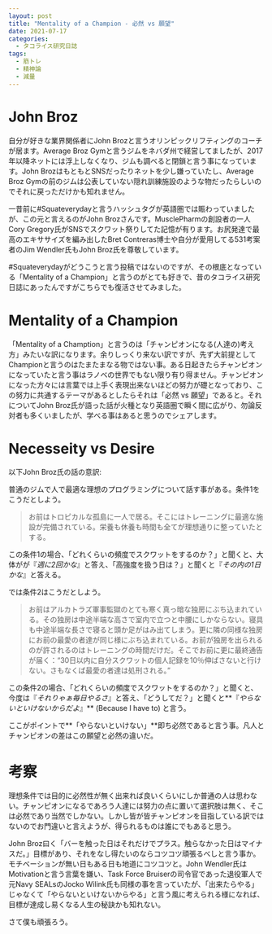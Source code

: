 ```yaml
---
layout: post
title: "Mentality of a Champion - 必然 vs 願望"
date: 2021-07-17
categories:
  - タコライス研究日誌
tags:
  - 筋トレ
  - 精神論
  - 減量
---
```


# John Broz
自分が好きな業界関係者にJohn Brozと言うオリンピックリフティングのコーチが居ます。Average Broz Gymと言うジムをネバダ州で経営してましたが、2017年以降ネットには浮上しなくなり、ジムも調べると閉鎖と言う事になっています。John BrozはもともとSNSだったりネットを少し嫌っていたし、Average Broz Gymの前のジムは公表していない隠れ訓練施設のような物だったらしいのでそれに戻っただけかも知れません。

一昔前に#Squateverydayと言うハッシュタグが英語圏では賑わっていましたが、この元と言えるのがJohn Brozさんです。MusclePharmの創設者の一人Cory Gregory氏がSNSでスクワット祭りしてた記憶が有ります。お尻発達で最高のエキササイズを編み出したBret Contreras博士や自分が愛用してる531考案者のJim Wendler氏もJohn Broz氏を尊敬しています。

#Squateverydayがどうこうと言う投稿ではないのですが、その根底となっている「Mentality of a Champion」と言うのがとても好きで、昔のタコライス研究日誌にあったんですがこちらでも復活させてみました。

# Mentality of a Champion
「Mentality of a Chamption」と言うのは「チャンピオンになる(人達の)考え方」みたいな訳になります。余りしっくり来ない訳ですが、先ず大前提としてChampionと言うのはたまたまなる物ではない事。ある日起きたらチャンピオンになっていたと言う事はラノベの世界でもない限り有り得ません。チャンピオンになった方々には言葉では上手く表現出来ないほどの努力が礎となっており、この努力に共通するテーマがあるとしたらそれは「必然 vs 願望」であると。それについてJohn Broz氏が語った話が火種となり英語圏で瞬く間に広がり、勿論反対者も多くいましたが、学べる事はあると思うのでシェアします。

# Necesseity vs Desire

以下John Broz氏の話の意訳:

普通のジムで人で最適な理想のプログラミングについて話す事がある。条件1をこうだとしよう。

> お前はトロピカルな孤島に一人で居る。そこにはトレーニングに最適な施設が完備されている。栄養も休養も時間も全てが理想通りに整っていたとする。

この条件1の場合、「どれくらいの頻度でスクワットをするのか？」と聞くと、大体がが『*週に2回かな*』と答え、「高強度を扱う日は？」と聞くと『*その内の1日かな*』と答える。

では条件2はこうだとしよう。

> お前はアルカトラズ軍事監獄のとても寒く真っ暗な独房にぶち込まれている。その独房は中途半端な高さで室内で立つと中腰にしかならない。寝具も中途半端な長さで寝ると頭か足がはみ出てしまう。更に隣の同様な独房にお前の最愛の者達が同じ様にぶち込まれている。お前が独房を出られるのが許されるのはトレーニングの時間だけだ。そこでお前に更に最終通告が届く：“30日以内に自分スクワットの個人記録を10％伸ばさないと行けない。さもなくば最愛の者達は処刑される。”

この条件2の場合、「どれくらいの頻度でスクワットをするのか？」と聞くと、今度は『*それりゃぁ毎日やるさ*』と答え、「どうしてだ？」と聞くと**『*やらないといけないからだよ*』** (Because I have to) と言う。

ここがポイントで**「やらないといけない」**即ち必然であると言う事。凡人とチャンピオンの差はこの願望と必然の違いだ。

# 考察

理想条件では目的に必然性が無く出来れば良いくらいにしか普通の人は思わない。チャンピオンになるであろう人達には努力の点に置いて選択肢は無く、そこは必然であり当然でしかない。しかし皆が皆チャンピオンを目指している訳ではないのでお門違いと言えようが、得られるものは誰にでもあると思う。

John Broz曰く「バーを触った日はそれだけでプラス。触らなかった日はマイナスだ。」目標があり、それをなし得たいのならコツコツ頑張るべしと言う事か。モチベーションが無い日もある日も地道にコツコツと。John Wendler氏はMotivationと言う言葉を嫌い、Task Force Bruiserの司令官であった退役軍人で元Navy SEALsのJocko Wilink氏も同様の事を言っていたが、「出来たらやる」じゃなくて「やらないといけないからやる」と言う風に考えられる様になれば、目標が達成し易くなる人生の秘訣かも知れない。

さて僕も頑張ろう。
